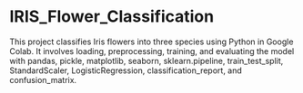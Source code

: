 # IRIS_Flower_Classification
This project classifies Iris flowers into three species using Python in Google Colab. It involves loading, preprocessing, training, and evaluating the model with pandas, pickle, matplotlib, seaborn, sklearn.pipeline, train_test_split, StandardScaler, LogisticRegression, classification_report, and confusion_matrix.
